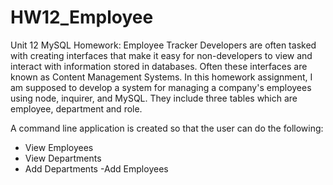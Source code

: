 # HW12_Employee 
Unit 12 MySQL Homework: Employee Tracker
Developers are often tasked with creating interfaces that make it easy for non-developers to view and interact with information stored in databases. 
Often these interfaces are known as Content Management Systems. 
In this homework assignment, I am supposed to develop a system for managing a company's employees using node, inquirer, and MySQL. They include three tables which are employee, department 
and role.  

A command line application is created so that the user can do the following:
 - View Employees
 - View Departments
 - Add Departments
 -Add Employees
